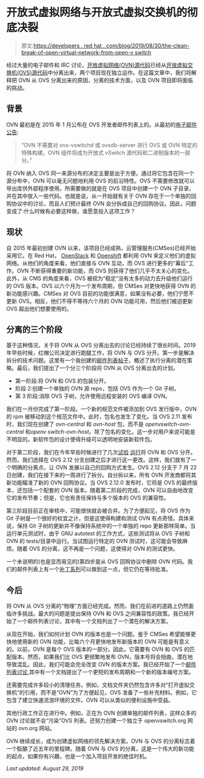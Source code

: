 # 开放式虚拟网络与开放式虚拟交换机的彻底决裂

> 原文:[https://developers . red hat . com/blog/2019/08/30/the-clean-break-of-open-virtual-network-from-open-v switch](https://developers.redhat.com/blog/2019/08/30/the-clean-break-of-open-virtual-network-from-open-vswitch)

经过大量的电子邮件和 IRC 讨论，[开放虚拟网络(OVN)源代码](https://github.com/ovn-org/ovn)已经从[开放虚拟交换机(OVS)源代码](https://github.com/openvswitch/ovs)中分离出来，两个项目现在独立运作。在这篇文章中，我们将解释把 OVN 从 OVS 分离出来的原因，分离的技术方面，以及 OVN 项目即将面临的挑战。

## 背景

OVN 最初是在 2015 年 1 月公布在 OVS 开发者邮件列表上的。从最初的[电子邮件公告](https://mail.openvswitch.org/pipermail/ovs-dev/2015-January/293922.html):

> “OVN 不需要对 ovs-vswitchd 或 ovsdb-server 进行 OVS 或 OVN 特定的特殊构建。OVN 组件将成为开放式 vSwitch 源代码和二进制版本的一部分。”

将 OVN 纳入 OVS 同一来源分布的决定主要是出于方便。通过将它包含在同一个源分布中，OVN 可以毫无问题地利用 OVS 的前沿特性。OVS 不需要修改就可以导出库供外部程序使用。所需要做的就是在 OVS 项目中创建一个 OVN 子目录，并在其中放入一些代码。也就是说，从一开始就有关于 OVN 存在于一个单独的回购协议中的讨论，而且人们预计最终 OVN 会分拆成自己的回购协议。因此，问题变成了:什么时候有必要这样做，谁愿意投入这项工作？

## 现状

自 2015 年最初创建 OVN 以来，该项目已经成熟，云管理服务(CMSes)已经开始采用它。在 Red Hat， [OpenStack](https://www.openstack.org/) 和 [Openshift](https://developers.redhat.com/openshift/) 都利用 OVN 来定义他们的虚拟网络。从他们的角度来看，他们直接与 OVN 互动，而 OVS 进行更多的“幕后”工作。OVN 不断获得重要的新功能，而 OVS 则获得了他们几乎不太关心的变化。此外，从 CMS 的角度来看，OVS 被视为“稳定”没有太多的动力去升级他们运行的 OVS 版本。OVS 以六个月为一个发布周期，但 CMSes 对更快地获得 OVN 的新功能感兴趣。CMSes 对 OVS 目前的功能很满意，如果没有必要，他们宁愿不更新 OVS。相反，他们不得不等待六个月的 OVN 功能可用，然后他们被迫更新 OVS 超出他们想要使用的。

## 分离的三个阶段

基于这种情况，关于将 OVN 从 OVS 分离出去的讨论已经持续了很长时间。2019 年早些时候，红帽公司决定进行跑腿工作，将 OVN 与 OVS 分开。第一步是解决拆分的技术问题。这里有一个我创建的[邮件列表帖子](https://mail.openvswitch.org/pipermail/ovs-dev/2018-December/354513.html)，概述了执行分离的潜在策略。最后，我们提出了一个分三个阶段将 OVN 从 OVS 分离出去的计划。

*   第一阶段:将 OVN 和 OVS 的包装分开。
*   阶段 2:创建一个单独的 OVN 源 repo，包括 OVS 作为一个 Git 子树。
*   第 3 阶段:消除 OVS 子树，允许使用远程安装的 OVS 编译 OVN。

我们在一月份完成了第一阶段。一个新的规范文件被添加到 OVS 发行版中，OVN 的 rpm 被移动到这个规范文件中。此时，包名也发生了变化。当 OVS 2.11 发布时，我们现在创建了 *ovn-central* 和 *ovn-host* 包，而不是 *openvswitch-ovn-central* 和*openv switch-ovn-host*。除了包名的变化，这一步对用户来说可能是不明显的。新软件包的设计使得升级可以透明地安装新软件包。

对于第二阶段，我们在今年早些时候进行了几次[试验](https://mail.openvswitch.org/pipermail/ovs-dev/2019-February/356365.html) [运行](https://mail.openvswitch.org/pipermail/ovs-dev/2019-March/357586.html)将 OVN 和 OVS 分开。然而，我们选择在 OVS 2.12 分支创建之后才进行这一更改。这样，我们就有了一个明确的分离点，让 OVN 发展以自己的回购方式发生。OVS 2.12 分支于 7 月 22 日创建，我们在接下来的一周进行了拆分。自分拆以来，所有 OVN 开发商都将其新功能瞄准了新的 OVN 回购协议。当 OVS 2.12.0 发布时，它将是 OVS 的最终版本，还包括一个配套的 OVN 版本。随着第二阶段的完成，OVN 可以自由地改变它的发布节奏；但是，它也有责任保持与多个版本的 OVS 的兼容性。

第三阶段目前正在审核中，可能很快就会被合并。为了方便起见，将 OVS 作为 Git 子树是一个很好的权宜之计，但是这使得构建和测试 OVN 有点奇怪。具体来说，保持 Git 子树的更新并不像保持系统中的一个单独的 repo 更新那样简单。当运行单元测试时，由于 GNU autotest 的工作方式，这些测试将从 OVS 子树和 OVN 的 tests/目录中运行。当试图运行特定的 OVN 测试时，这可能会导致麻烦。随着 OVS 的分离，这不再是一个问题，这使得对 OVN 的测试更快。

一个未说明的(也是显而易见的)第四步是从 OVS 回购协议中删除 OVN 代码。我们的邮件列表上有一个[补丁系列](https://mail.openvswitch.org/pipermail/ovs-dev/2019-August/361704.html)可以做到这一点，但它仍在等待批准。

## 今后

将 OVN 从 OVS 分离的“物理”方面已经完成。然而，我们在前进的道路上仍然面临许多挑战。最大的问题是提出保持 OVN 和 OVS 之间兼容性的政策。我已经开始了一个邮件列表讨论，其中有一个文档列出了一个潜在的解决方案。

从现在开始，我们如何计划 OVN 的版本也是一个问题。鉴于 CMSes 希望能够更快地使用新的 OVN 功能，比每六个月更快地发布新版本的 OVN 可能是有意义的。以前，OVN 是每个 OVS 版本的一部分。因此，它需要有 OVN 和 OVS 的匹配版本。然而，如果我们比 OVS 更频繁地发布 OVN，版本号将会扭曲，潜在地导致混乱。因此，我们可能会完全改变 OVN 的版本方案。我已经开始了一个[邮件列表讨论](https://mail.openvswitch.org/pipermail/ovs-dev/2019-August/361439.html),其中有一个文档提出了一个更短的发布周期和一个新的版本编号方案。

还需要完成许多较小的清理任务。例如，文档文件夹仍然包含许多对“打开虚拟交换机”的引用，而不是“OVN”为了方便起见，OVS 准备了一些补充材料。例如，它包含了建立快速流浪环境的文件。OVN 可以从类似的便利设施中受益。

其他行政工作正在进行中。例如，正在为 OVN 创建单独的邮件列表，这样众多的 OVN 讨论就不会“污染”OVS 列表。还努力创建一个独立于 openvswitch.org 网站的 ovn.org 网站。

OVN 继续成长，成为创建虚拟网络的领先解决方案。OVN 与 OVS 的分离标志着一个酝酿了近五年的里程碑。随着 OVN 与 OVS 的分离，这是一个伟大的新功能的起点，如果你有兴趣，也是一个加入项目开发的绝佳时机。

*Last updated: August 29, 2019*